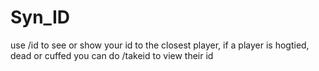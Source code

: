 # Syn_ID
use /id to see or show your id to the closest player, if a player is hogtied, dead or cuffed you can do /takeid to view their id
